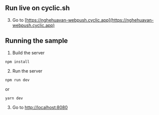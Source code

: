 ## Run live on cyclic.sh

3. Go to [https://nghehuavan-webpush.cyclic.app](https://nghehuavan-webpush.cyclic.app)

## Running the sample

1. Build the server

```
npm install
```

2. Run the server

```
npm run dev
```

or

```
yarn dev
```

3. Go to [http://localhost:8080](http://localhost:8080)
